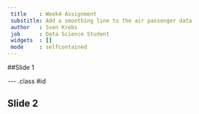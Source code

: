 ```yaml
---
 title    : Week4 Assignment 
 substitle: Add a smoothing line to the air passenger data
 author   : Sven Krebs
 job      : Data Science Student
 widgets  : []
 mode     : selfcontained
---
```

 
 
 ##Slide 1
 
 --- .class #id
 
 ## Slide 2
 
